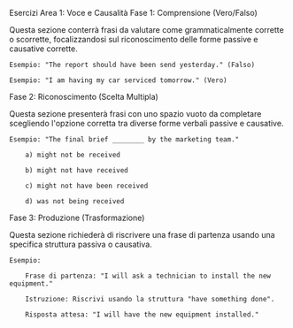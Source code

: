 Esercizi Area 1: Voce e Causalità
Fase 1: Comprensione (Vero/Falso)

Questa sezione conterrà frasi da valutare come grammaticalmente corrette o scorrette, focalizzandosi sul riconoscimento delle forme passive e causative corrette.

    Esempio: "The report should have been send yesterday." (Falso)

    Esempio: "I am having my car serviced tomorrow." (Vero)

Fase 2: Riconoscimento (Scelta Multipla)

Questa sezione presenterà frasi con uno spazio vuoto da completare scegliendo l'opzione corretta tra diverse forme verbali passive e causative.

    Esempio: "The final brief ________ by the marketing team."

        a) might not be received

        b) might not have received

        c) might not have been received

        d) was not being received

Fase 3: Produzione (Trasformazione)

Questa sezione richiederà di riscrivere una frase di partenza usando una specifica struttura passiva o causativa.

    Esempio:

        Frase di partenza: "I will ask a technician to install the new equipment."

        Istruzione: Riscrivi usando la struttura "have something done".

        Risposta attesa: "I will have the new equipment installed."
